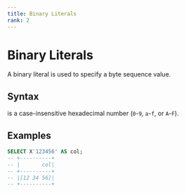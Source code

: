 ```yaml
---
title: Binary Literals
rank: 2
---
```


# Binary Literals

A binary literal is used to specify a byte sequence value.

## Syntax

<SyntaxBlock>
  <SyntaxText raw="'X'(''''<hexdigit>*''''|'&quot;'<hexdigit>*'&quot;')" />
</SyntaxBlock>

<code><SyntaxText raw="<hexdigit>" /></code> is a case-insensitive hexadecimal
number (`0`-`9`, `a`-`f`, or `A`-`F`).

## Examples

```sql
SELECT X'123456' AS col;
-- +----------+
-- |       col|
-- +----------+
-- |[12 34 56]|
-- +----------+
```

<script setup>
import SyntaxBlock from "@theme/components/SyntaxBlock.vue";
import SyntaxText from "@theme/components/SyntaxText.vue";
</script>
